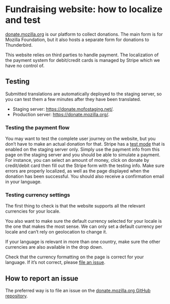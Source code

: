# Fundraising website: how to localize and test

[donate.mozilla.org](https://donate.mozilla.org) is our platform to collect donations. The main form is for Mozilla Foundation, but it also hosts a separate form for donations to Thunderbird.

This website relies on third parties to handle payment. The localization of the payment system for debit/credit cards is managed by Stripe which we have no control of.

## Testing

Submitted translations are automatically deployed to the staging server, so you can test them a few minutes after they have been translated.

* Staging server: https://donate.mofostaging.net/​.
* Production server: https://donate.mozilla.org/.

### Testing the payment flow

You may want to test the complete user journey on the website, but you don’t have to make an actual donation for that. Stripe has a [test mode](https://stripe.com/docs/testing#cards) that is enabled on the staging server only. Simply use the payment info from this page on the staging server and you should be able to simulate a payment. For instance, you can select an amount of money, click on donate by credit/debit card then fill out the Stripe form with the testing info. Make sure errors are properly localized, as well as the page displayed when the donation has been successful. You should also receive a confirmation email in your language.

### Testing currency settings

The first thing to check is that the website supports all the relevant currencies for your locale.

You also want to make sure the default currency selected for your locale is the one that makes the most sense. We can only set a default currency per locale and can’t rely on geolocation to change it.

If your language is relevant in more than one country, make sure the other currencies are also available in the drop down.

Check that the currency formatting on the page is correct for your language. If it’s not correct, please [file an issue](#how-to-report-an-issue).

## How to report an issue

The preferred way is to file an issue on the [donate.mozilla.org GitHub repository](https://github.com/mozilla/donate.mozilla.org/issues/new).
